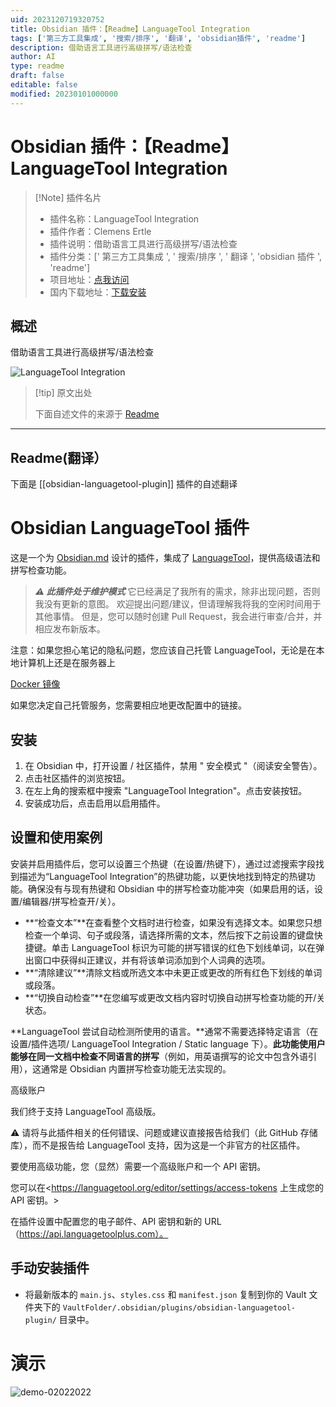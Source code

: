 ```yaml
---
uid: 2023120719320752
title: Obsidian 插件：【Readme】LanguageTool Integration
tags: ['第三方工具集成', '搜索/排序', '翻译', 'obsidian插件', 'readme']
description: 借助语言工具进行高级拼写/语法检查
author: AI
type: readme
draft: false
editable: false
modified: 20230101000000
---
```


# Obsidian 插件：【Readme】LanguageTool Integration

> [!Note] 插件名片
> - 插件名称：LanguageTool Integration
> - 插件作者：Clemens Ertle
> - 插件说明：借助语言工具进行高级拼写/语法检查
> - 插件分类：[' 第三方工具集成 ', ' 搜索/排序 ', ' 翻译 ', 'obsidian 插件 ', 'readme']
> - 项目地址：[点我访问](https://github.com/Clemens-E/obsidian-languagetool-plugin)
> - 国内下载地址：[下载安装](https://pkmer.cn/products/plugin/pluginMarket/?obsidian-languagetool-plugin)

## 概述

借助语言工具进行高级拼写/语法检查

![LanguageTool Integration](https://cdn.pkmer.cn/covers/obsidian-languagetool-plugin.png!pkmer)

> [!tip] 原文出处
>
>下面自述文件的来源于 [Readme](https://ghproxy.net/https://raw.githubusercontent.com/Clemens-E/obsidian-languagetool-plugin/master/README.md)
>

---

## Readme(翻译）

下面是 [[obsidian-languagetool-plugin]] 插件的自述翻译

# Obsidian LanguageTool 插件

这是一个为 [Obsidian.md](https://obsidian.md) 设计的插件，集成了 [LanguageTool](https://languagetool.org/)，提供高级语法和拼写检查功能。

> ***⚠️ 此插件处于维护模式***
> 它已经满足了我所有的需求，除非出现问题，否则我没有更新的意图。
> 欢迎提出问题/建议，但请理解我将我的空闲时间用于其他事情。
> 但是，您可以随时创建 Pull Request，我会进行审查/合并，并相应发布新版本。

注意：如果您担心笔记的隐私问题，您应该自己托管 LanguageTool，无论是在本地计算机上还是在服务器上

[Docker 镜像](https://hub.docker.com/r/erikvl87/languagetool)

如果您决定自己托管服务，您需要相应地更改配置中的链接。

## 安装

1. 在 Obsidian 中，打开设置 / 社区插件，禁用 " 安全模式 "（阅读安全警告）。
2. 点击社区插件的浏览按钮。
3. 在左上角的搜索框中搜索 "LanguageTool Integration"。点击安装按钮。
4. 安装成功后，点击启用以启用插件。

## 设置和使用案例

安装并启用插件后，您可以设置三个热键（在设置/热键下），通过过滤搜索字段找到描述为“LanguageTool Integration”的热键功能，以更快地找到特定的热键功能。确保没有与现有热键和 Obsidian 中的拼写检查功能冲突（如果启用的话，设置/编辑器/拼写检查开/关）。

* **“检查文本”**在查看整个文档时进行检查，如果没有选择文本。如果您只想检查一个单词、句子或段落，请选择所需的文本，然后按下之前设置的键盘快捷键。单击 LanguageTool 标识为可能的拼写错误的红色下划线单词，以在弹出窗口中获得纠正建议，并有将该单词添加到个人词典的选项。
* **“清除建议”**清除文档或所选文本中未更正或更改的所有红色下划线的单词或段落。
* **“切换自动检查”**在您编写或更改文档内容时切换自动拼写检查功能的开/关状态。

**LanguageTool 尝试自动检测所使用的语言。**通常不需要选择特定语言（在设置/插件选项/ LanguageTool Integration / Static language 下）。**此功能使用户能够在同一文档中检查不同语言的拼写**（例如，用英语撰写的论文中包含外语引用），这通常是 Obsidian 内置拼写检查功能无法实现的。

高级账户

我们终于支持 LanguageTool 高级版。

⚠️ 请将与此插件相关的任何错误、问题或建议直接报告给我们（此 GitHub 存储库），而不是报告给 LanguageTool 支持，因为这是一个非官方的社区插件。

要使用高级功能，您（显然）需要一个高级账户和一个 API 密钥。

您可以在<https://languagetool.org/editor/settings/access-tokens 上生成您的 API 密钥。>

在插件设置中配置您的电子邮件、API 密钥和新的 URL（<https://api.languagetoolplus.com）。>

## 手动安装插件

- 将最新版本的 `main.js`、`styles.css` 和 `manifest.json` 复制到你的 Vault 文件夹下的 `VaultFolder/.obsidian/plugins/obsidian-languagetool-plugin/` 目录中。

# 演示

![demo-02022022](https://cdn.pkmer.cn/covers/obsidian-languagetool-plugin_1_0.png!pkmer)
